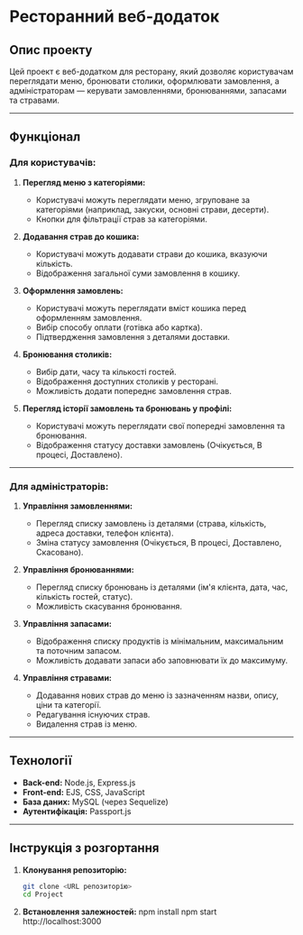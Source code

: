# Ресторанний веб-додаток

## Опис проекту
Цей проект є веб-додатком для ресторану, який дозволяє користувачам переглядати меню, бронювати столики, оформлювати замовлення, а адміністраторам — керувати замовленнями, бронюваннями, запасами та стравами.

---

## Функціонал

### Для користувачів:
1. **Перегляд меню з категоріями:**
   - Користувачі можуть переглядати меню, згруповане за категоріями (наприклад, закуски, основні страви, десерти).
   - Кнопки для фільтрації страв за категоріями.

2. **Додавання страв до кошика:**
   - Користувачі можуть додавати страви до кошика, вказуючи кількість.
   - Відображення загальної суми замовлення в кошику.

3. **Оформлення замовлень:**
   - Користувачі можуть переглядати вміст кошика перед оформленням замовлення.
   - Вибір способу оплати (готівка або картка).
   - Підтвердження замовлення з деталями доставки.

4. **Бронювання столиків:**
   - Вибір дати, часу та кількості гостей.
   - Відображення доступних столиків у ресторані.
   - Можливість додати попереднє замовлення страв.

5. **Перегляд історії замовлень та бронювань у профілі:**
   - Користувачі можуть переглядати свої попередні замовлення та бронювання.
   - Відображення статусу доставки замовлень (Очікується, В процесі, Доставлено).

---

### Для адміністраторів:
1. **Управління замовленнями:**
   - Перегляд списку замовлень із деталями (страва, кількість, адреса доставки, телефон клієнта).
   - Зміна статусу замовлення (Очікується, В процесі, Доставлено, Скасовано).

2. **Управління бронюваннями:**
   - Перегляд списку бронювань із деталями (ім'я клієнта, дата, час, кількість гостей, статус).
   - Можливість скасування бронювання.

3. **Управління запасами:**
   - Відображення списку продуктів із мінімальним, максимальним та поточним запасом.
   - Можливість додавати запаси або заповнювати їх до максимуму.

4. **Управління стравами:**
   - Додавання нових страв до меню із зазначенням назви, опису, ціни та категорії.
   - Редагування існуючих страв.
   - Видалення страв із меню.

---

## Технології
- **Back-end:** Node.js, Express.js
- **Front-end:** EJS, CSS, JavaScript
- **База даних:** MySQL (через Sequelize)
- **Аутентифікація:** Passport.js

---

## Інструкція з розгортання

1. **Клонування репозиторію:**
   ```bash
   git clone <URL репозиторію>
   cd Project

2. **Встановлення залежностей:**
    npm install
    npm start
    http://localhost:3000